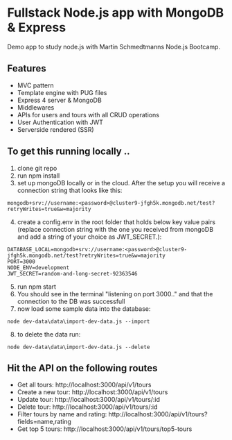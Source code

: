 # Fullstack Node.js app with MongoDB & Express

Demo app to study node.js with Martin Schmedtmanns Node.js Bootcamp.

## Features

- MVC pattern
- Template engine with PUG files
- Express 4 server & MongoDB
- Middlewares
- APIs for users and tours with all CRUD operations
- User Authentication with JWT
- Serverside rendered (SSR)

## To get this running locally ..
1. clone git repo
2. run npm install
3. set up mongoDB locally or in the cloud. After the setup you will receive a connection string that looks like this:

```
mongodb+srv://username:<password>@cluster9-jfgh5k.mongodb.net/test?retryWrites=true&w=majority
```

4. create a config.env in the root folder that holds below key value pairs (replace connection string with the one you received from mongoDB and add a string of your choice as JWT_SECRET.):

```
DATABASE_LOCAL=mongodb+srv://username:<password>@cluster9-jfgh5k.mongodb.net/test?retryWrites=true&w=majority
PORT=3000
NODE_ENV=development
JWT_SECRET=random-and-long-secret-92363546
```

5. run npm start
6. You should see in the terminal "listening on port 3000.." and that the connection to the DB was successfull
7. now load some sample data into the database: 

`node dev-data\data\import-dev-data.js --import`

8. to delete the data run: 

`node dev-data\data\import-dev-data.js --delete`

## Hit the API on the following routes

- Get all tours: http://localhost:3000/api/v1/tours
- Create a new tour: http://localhost:3000/api/v1/tours
- Update tour: http://localhost:3000/api/v1/tours/:id
- Delete tour: http://localhost:3000/api/v1/tours/:id
- Filter tours by name and rating: http://localhost:3000/api/v1/tours?fields=name,rating
- Get top 5 tours: http://localhost:3000/api/v1/tours/top5-tours